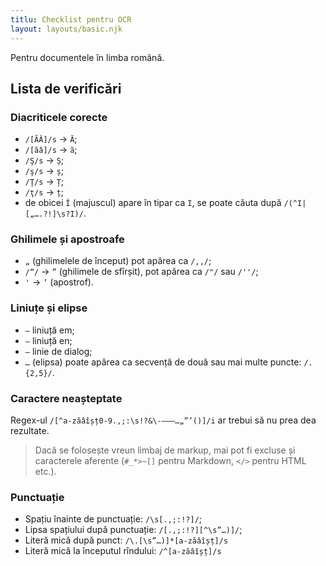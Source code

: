 ```yaml
---
titlu: Checklist pentru OCR
layout: layouts/basic.njk
---
```


Pentru documentele în limba română.

## Lista de verificări

### Diacriticele corecte

* `/[ÃǍ]/s` → `Ă`;
* `/[ãǎ]/s` → `ă`;
* `/Ş/s` → `Ș`;
* `/ş/s` → `ș`;
* `/Ţ/s` → `Ț`;
* `/ţ/s` → `ț`;
* de obicei `Î` (majuscul) apare în tipar ca `I`, se poate căuta după `/(^I|[„….?!]\s?I)/`.

### Ghilimele și apostroafe

* `„` (ghilimelele de început) pot apărea ca `/,,/`;
* `/“/` → `”` (ghilimele de sfîrșit), pot apărea ca `/"/` sau `/''/`;
* `'` → `’` (apostrof).

### Liniuțe și elipse

* `—` liniuță em;
* `–` liniuță en;
* `―` linie de dialog;
* `…` (elipsa) poate apărea ca secvență de două sau mai multe puncte: `/.{2,5}/`.

### Caractere neașteptate

Regex-ul `/[^a-zăâîșț0-9.,;:\s!?&\-–—―…„”’()]/i` ar trebui să nu prea dea rezultate. 

> Dacă se folosește vreun limbaj de markup, mai pot fi excluse și caracterele aferente (`#_*>~[]` pentru Markdown, `</>` pentru HTML etc.).

### Punctuație

* Spațiu înainte de punctuație: `/\s[.,;:!?]/`;
* Lipsa spațiului după punctuație: `/[.,;:!?][^\s”…)]/`;
* Literă mică după punct: `/\.[\s”…)]*[a-zăâîșț]/s`
* Literă mică la începutul rîndului: `/^[a-zăâîșț]/s`